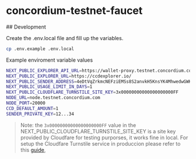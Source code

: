 # concordium-testnet-faucet

## Development

Create the .env.local file and fill up the variables.

```bash
cp .env.example .env.local
```

Example enviroment variable values
```bash
NEXT_PUBLIC_EXPLORER_API_URL=https://wallet-proxy.testnet.concordium.com/v1
NEXT_PUBLIC_EXPLORER_URL=https://ccdexplorer.io/
NEXT_PUBLIC_SENDER_ADDRESS=4eDtVqZrkmcNEFziEMSs8S2anvkH5KnsYK4MhwedwGWK1pmjZe
NEXT_PUBLIC_USAGE_LIMIT_IN_DAYS=1
NEXT_PUBLIC_CLOUDFLARE_TURNSTILE_SITE_KEY=3x00000000000000000000FF
NODE_URL=node.testnet.concordium.com
NODE_PORT=20000
CCD_DEFAULT_AMOUNT=1
SENDER_PRIVATE_KEY=12...34

```
> Note: the `3x00000000000000000000FF` value in the NEXT_PUBLIC_CLOUDFLARE_TURNSTILE_SITE_KEY is a site key provided by Cloudfare for testing purporses, it works fine in local. For setup the Cloudfare Turnstile service in produccion please refer to this [guide](docs/turnstile/SETUP.md),